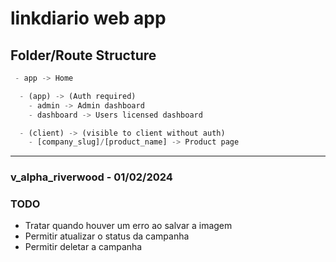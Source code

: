 # linkdiario web app

## Folder/Route Structure 
```ts
 - app -> Home

  - (app) -> (Auth required)
    - admin -> Admin dashboard
    - dashboard -> Users licensed dashboard

  - (client) -> (visible to client without auth)
    - [company_slug]/[product_name] -> Product page
```
---

### v_alpha_riverwood - 01/02/2024

### TODO 
 - Tratar quando houver um erro ao salvar a imagem
 - Permitir atualizar o status da campanha
 - Permitir deletar a campanha
